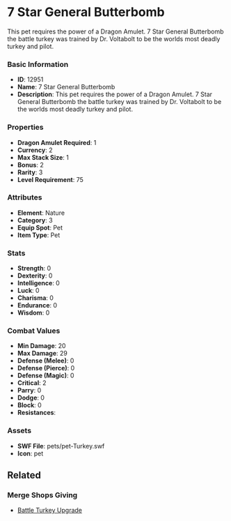 # 7 Star General Butterbomb

This pet requires the power of a Dragon Amulet. 7 Star General Butterbomb the battle turkey was trained by Dr. Voltabolt to be the worlds most deadly turkey and pilot. 

### Basic Information

- **ID**: 12951
- **Name**: 7 Star General Butterbomb
- **Description**: This pet requires the power of a Dragon Amulet. 7 Star General Butterbomb the battle turkey was trained by Dr. Voltabolt to be the worlds most deadly turkey and pilot. 

### Properties

- **Dragon Amulet Required**: 1
- **Currency**: 2
- **Max Stack Size**: 1
- **Bonus**: 2
- **Rarity**: 3
- **Level Requirement**: 75

### Attributes

- **Element**: Nature
- **Category**: 3
- **Equip Spot**: Pet
- **Item Type**: Pet

### Stats

- **Strength**: 0
- **Dexterity**: 0
- **Intelligence**: 0
- **Luck**: 0
- **Charisma**: 0
- **Endurance**: 0
- **Wisdom**: 0

### Combat Values

- **Min Damage**: 20
- **Max Damage**: 29
- **Defense (Melee)**: 0
- **Defense (Pierce)**: 0
- **Defense (Magic)**: 0
- **Critical**: 2
- **Parry**: 0
- **Dodge**: 0
- **Block**: 0
- **Resistances**: 

### Assets

- **SWF File**: pets/pet-Turkey.swf
- **Icon**: pet

## Related

### Merge Shops Giving

- [Battle Turkey Upgrade](../merge-shops/33-battle-turkey-upgrade.md)

